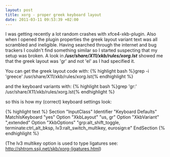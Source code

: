 ```yaml
--- 
layout: post
title: xorg - proper greek keyboard layout
date: 2011-03-11 09:53:39 +02:00
---
```

I was getting recently a lot random crashes with xfce4-xkb-plugin.
Also when I opened the plugin properties the greek layout variant text was all scrambled and ineligible.
Having searched through the internet and bug trackers I couldn't find something similar so I started suspecting that my setup was broken.
A look in <em><strong>/usr/share/X11/xkb/rules/xorg.lst</strong></em> showed me that the greek layout was 'gr' and not 'el' as I had specified it.

You can get the greek layout code with:
{% highlight bash %}grep -i 'greece' /usr/share/X11/xkb/rules/xorg.lst{% endhighlight %}

and the keyboard variants with:
{% highlight bash %}grep 'gr:' /usr/share/X11/xkb/rules/xorg.lst{% endhighlight %}

so this is how my (correct) keyboard settings look:

{% highlight text %}
Section "InputClass"
    Identifier         "Keyboard Defaults"
    MatchIsKeyboard    "yes"
    Option             "XkbLayout" "us, gr"
    Option             "XkbVariant" ",extended"
    Option             "XkbOptions" "grp:alt_shift_toggle, terminate:ctrl_alt_bksp, lv3:ralt_switch_multikey, eurosign:e"
EndSection
{% endhighlight %}

(The lv3 multikey option is used to type ligatures see: <a href="http://shtrom.ssji.net/skb/xorg-ligatures.html">http://shtrom.ssji.net/skb/xorg-ligatures.html</a>)
